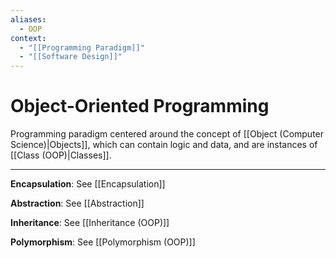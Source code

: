 ```yaml
---
aliases:
  - OOP
context:
  - "[[Programming Paradigm]]"
  - "[[Software Design]]"
---
```


# Object-Oriented Programming

Programming paradigm centered around the concept of [[Object (Computer Science)|Objects]], which can contain logic and data, and are instances of [[Class (OOP)|Classes]].

---

**Encapsulation**: See [[Encapsulation]]

**Abstraction**: See [[Abstraction]]

**Inheritance**: See [[Inheritance (OOP)]]

**Polymorphism**: See [[Polymorphism (OOP)]]
